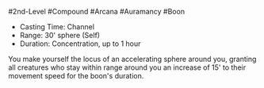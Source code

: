 #2nd-Level #Compound #Arcana #Auramancy #Boon
 
- Casting Time: Channel
- Range: 30' sphere (Self)
- Duration: Concentration, up to 1 hour  

You make yourself the locus of an accelerating sphere around you, granting all creatures who stay within range around you an increase of 15' to their movement speed for the boon's duration.